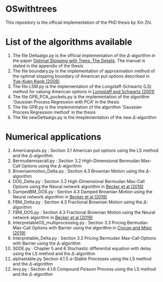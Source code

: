 # OSwithtrees

This repository is the official implementation of the PhD thesis by Xin Zhi.

# List of the algorithms available

1. The file Deltaalgo.py is the official implementation of the $\Delta$-algorithm in the paper [Optimal Stopping with Trees: The Details](https://arxiv.org/pdf/2210.04645.pdf). The manual is stated in the appendix of the thesis
2. The file boundary.py is the implementation of approximation method of the optimal stopping boundary of American put options described in [Yue-Kuen Kwok (2008)](https://link.springer.com/book/10.1007/978-3-540-68688-0)
3. The file LSM.py is the implementation of the Longstaff-Schwartz (LS) method for valuing American options in [Longstaff and Schwartz (2001)](https://people.math.ethz.ch/~hjfurrer/teaching/LongstaffSchwartzAmericanOptionsLeastSquareMonteCarlo.pdf)
4.  The file GPR_PCA_pockets.py is the implementation of the algorithm 'Gaussian Process Regression with PCA' in the thesis
5.  The file GPR.py is the implementation of the algorithm 'Gaussian Process Regression method' in the thesis
6.  The file newDeltaalgo.py is the imeplementation of the new $\Delta$-algorithm

# Numerical applications

1. Americanputs.py : Section 3.1 American put options using the LS method and the $\Delta$-algorithm
2. Bermudanmaxcall.py : Section 3.2 High-Dimensional Bermudan Max-Call Options using the $\Delta$-algorithm
3. Brownianmotion_Delta.py : Section 4.3 Brownian Motion using the $\Delta$-algorithm
4. DOS_Delta.py : Section 3.2 High-Dimensional Bermudan Max-Call Options using the Neural network algorithm in [Becker et al (2019)](https://www.jmlr.org/papers/volume20/18-232/18-232.pdf)
5. DampedBM_DOS.py : Section 4.3 Damped Brownian Motion using the Neural network algorithm in [Becker et al (2019)](https://www.jmlr.org/papers/volume20/18-232/18-232.pdf)
6. FBM_Delta.py : Section 4.3 Fractional Brownian Motion using the $\Delta$-algorithm
7. FBM_DOS.py : Section 4.3 Fractional Brownian Motion using the Neural network algorithm in [Becker et al (2019)](https://www.jmlr.org/papers/volume20/18-232/18-232.pdf)
8. InterpretableOS_multiprocessing.py : Section 3.3 Pricing Bermudan Max-Call Options with Barrier using the algorithm in [Ciocan and Misic (2019)](https://arxiv.org/pdf/1812.07211.pdf)
9. Interpretable_Delta.py : Section 3.3 Pricing Bermudan Max-Call Options with Barrier using the $\Delta$-algorithm
10. SDDE.py : Chapter 5 and 6 Stochastic differential equation with delay using the LS method and the $\Delta$-algorithm
11. alphastable.py Section 4.1.5 $\alpha$-Stable Processes using the LS method and the $\Delta$-algorithm
12. levy.py : Section 4.1.6 Compound Poisson Process using the LS method and the $\Delta$-algorithm

